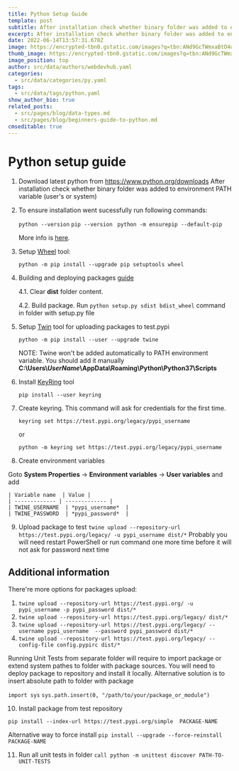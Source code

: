 ```yaml
---
title: Python Setup Guide
template: post
subtitle: After installation check whether binary folder was added to environment PATH
excerpt: After installation check whether binary folder was added to environment PATH
date: 2022-06-14T13:57:31.678Z
image: https://encrypted-tbn0.gstatic.com/images?q=tbn:ANd9GcTWmxaBtO4d1a-OrkqfGVKFoAOVWDKwvb4IQA&usqp=CAU
thumb_image: https://encrypted-tbn0.gstatic.com/images?q=tbn:ANd9GcTWmxaBtO4d1a-OrkqfGVKFoAOVWDKwvb4IQA&usqp=CAU
image_position: top
author: src/data/authors/webdevhub.yaml
categories:
  - src/data/categories/py.yaml
tags:
  - src/data/tags/python.yaml
show_author_bio: true
related_posts:
  - src/pages/blog/data-types.md
  - src/pages/blog/beginners-guide-to-python.md
cmseditable: true
---
```




# Python setup guide



1. Download latest python from https://www.python.org/downloads
After installation check whether binary folder was added to environment PATH variable (user's or system)

2. To ensure installation went sucessfully run following commands:

    ```python --version```
    ```pip --version ```
    ```python -m ensurepip --default-pip```
    
    More info is [here](https://packaging.python.org/tutorials/installing-packages/#requirements-for-installing-packages).

3. Setup [Wheel](https://github.com/pypa/wheel) tool:

    ```python -m pip install --upgrade pip setuptools wheel```

4. Building and deploying packages [guide](https://packaging.python.org/guides/distributing-packages-using-setuptools)

    4.1. Clear **dist** folder content.
    
    4.2. Build package. Run 
    ```python setup.py sdist bdist_wheel```
    command in folder with setup.py file

5. Setup [Twin](https://twine.readthedocs.io/en/latest) tool for uploading packages to test.pypi

   ```python -m pip install --user --upgrade twine```
   
   NOTE: Twine won't be added automatically to PATH environment variable. You should add it manually
**C:\Users\\*UserName*\AppData\Roaming\Python\Python37\Scripts**

6. Install [KeyRing](https://github.com/jaraco/keyring) tool

   ```pip install --user keyring```

7. Create keyring. This command will ask for credentials for the first time.

   ```keyring set https://test.pypi.org/legacy/pypi_username```
   
   or
   
   ```python -m keyring set https://test.pypi.org/legacy/pypi_username```
   
8. Create environment variables

Goto **System Properties** -> **Environment variables** -> **User variables** and add

    | Variable name  | Value |
    | ------------- | ------------- |
    | TWINE_USERNAME  | *pypi_username*  |
    | TWINE_PASSWORD  | *pypi_password*  |

9. Upload package to test
```twine upload --repository-url https://test.pypi.org/legacy/ -u pypi_username dist/*```
Probably you will need restart PowerShell or run command one more time before it will not ask for password next time

Additional information
---
There're more options for packages upload:

1. ```twine upload --repository-url https://test.pypi.org/ -u pypi_username -p pypi_password dist/*```
2. ```twine upload --repository-url https://test.pypi.org/legacy/ dist/*```
3. ```twine upload --repository-url https://test.pypi.org/legacy/ --username pypi_username  --password pypi_password dist/*```
4. ```twine upload --repository-url https://test.pypi.org/legacy/ --config-file config.pypirc dist/*```


Running Unit Tests from separate folder will require to import package or extend system pathes to folder with package sources.
You will need to deploy package to repository and install it locally. Alternative solution is to insert absolute path to folder with package 

```import sys```
```sys.path.insert(0, "/path/to/your/package_or_module")```

10. Install package from test repository

```pip install --index-url https://test.pypi.org/simple  PACKAGE-NAME```

Alternative way to force install
```pip install --upgrade --force-reinstall PACKAGE-NAME```

11. Run all unit tests in folder
```call python -m unittest discover PATH-TO-UNIT-TESTS```
